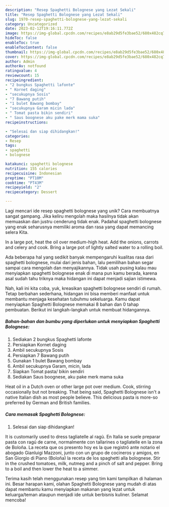 ```yaml
---
description: "Resep Spaghetti Bolognese yang Lezat Sekali"
title: "Resep Spaghetti Bolognese yang Lezat Sekali"
slug: 1970-resep-spaghetti-bolognese-yang-lezat-sekali
category: Uncategorized
date: 2023-02-12T19:16:11.772Z
image: https://img-global.cpcdn.com/recipes/e8ab29d5fe3bae52/680x482cq70/spaghetti-bolognese-foto-resep-utama.jpg
hideToc: false
enableToc: true
enableTocContent: false
thumbnail: https://img-global.cpcdn.com/recipes/e8ab29d5fe3bae52/680x482cq70/spaghetti-bolognese-foto-resep-utama.jpg
cover: https://img-global.cpcdn.com/recipes/e8ab29d5fe3bae52/680x482cq70/spaghetti-bolognese-foto-resep-utama.jpg
author: Admin
authorAv: notfound
ratingvalue: 4
reviewcount: 15
recipeingredient:
- "2 bungkus Spaghetti lafonte"
- " Kornet daging"
- "secukupnya Sosis"
- "7 Bawang putih"
- "1 bulet Bawang bombay"
- "secukupnya Garam micin lada"
- " Tomat pasta bikin sendiri"
- " Saus boognese aku pake merk mama suka"
recipeinstructions:

- "Selesai dan siap dihidangkan!"
categories:
- Resep
tags:
- spaghetti
- bolognese

katakunci: spaghetti bolognese 
nutrition: 155 calories
recipecuisine: Indonesian
preptime: "PT10M"
cooktime: "PT43M"
recipeyield: "2"
recipecategory: Dessert

---
```





Lagi mencari ide resep spaghetti bolognese yang unik? Cara membuatnya sangat gampang. Jika keliru mengolah maka hasilnya tidak akan memuaskan dan justru cenderung tidak enak. Padahal spaghetti bolognese yang enak seharusnya memiliki aroma dan rasa yang dapat memancing selera Kita.





In a large pot, heat the oil over medium-high heat. Add the onions, carrots and celery and cook. Bring a large pot of lightly salted water to a rolling boil.

Ada beberapa hal yang sedikit banyak mempengaruhi kualitas rasa dari spaghetti bolognese, mulai dari jenis bahan, lalu pemilihan bahan segar sampai cara mengolah dan menyajikannya. Tidak usah pusing kalau mau menyiapkan spaghetti bolognese enak di mana pun kamu berada, karena asal sudah tahu triknya maka hidangan ini dapat menjadi sajian istimewa.






Nah, kali ini kita coba, yuk, kreasikan spaghetti bolognese sendiri di rumah. Tetap berbahan sederhana, hidangan ini bisa memberi manfaat untuk membantu menjaga kesehatan tubuhmu sekeluarga. Kamu dapat menyiapkan Spaghetti Bolognese memakai 8 bahan dan 0 tahap pembuatan. Berikut ini langkah-langkah untuk membuat hidangannya.

<!--inarticleads1-->

##### Bahan-bahan dan bumbu yang diperlukan untuk menyiapkan Spaghetti Bolognese:

1. Sediakan 2 bungkus Spaghetti lafonte
1. Persiapkan  Kornet daging
1. Ambil secukupnya Sosis
1. Persiapkan 7 Bawang putih
1. Gunakan 1 bulet Bawang bombay
1. Ambil secukupnya Garam, micin, lada
1. Siapkan  Tomat pasta/ bikin sendiri
1. Sediakan  Saus boognese, aku pake merk mama suka


Heat oil in a Dutch oven or other large pot over medium. Cook, stirring occasionally but not breaking. That being said, Spaghetti Bolognese isn&#39;t a native Italian dish as most people believe. This delicious pasta is more-so preferred by German and British families. 

<!--inarticleads2-->

##### Cara memasak Spaghetti Bolognese:


1. Selesai dan siap dihidangkan!

It is customarily used to dress tagliatelle al ragù. En Italia se suele preparar pasta con ragú de carne, normalmente con tallarines o tagliatelle en la zona de Boloña. La receta que os presento hoy es la que registró ante notario el abogado Gianluigi Mazzoni, junto con un grupo de cocineros y amigos, en San Giorgio di Piano (Boloña) la receta de los spaghetti alla bolognese. Stir in the crushed tomatoes, milk, nutmeg and a pinch of salt and pepper. Bring to a boil and then lower the heat to a simmer. 

Terima kasih telah menggunakan resep yang tim kami tampilkan di halaman ini. Besar harapan kami, olahan Spaghetti Bolognese yang mudah di atas dapat membantu kamu menyiapkan makanan yang lezat untuk keluarga/teman ataupun menjadi ide untuk berbisnis kuliner. Selamat mencoba!
